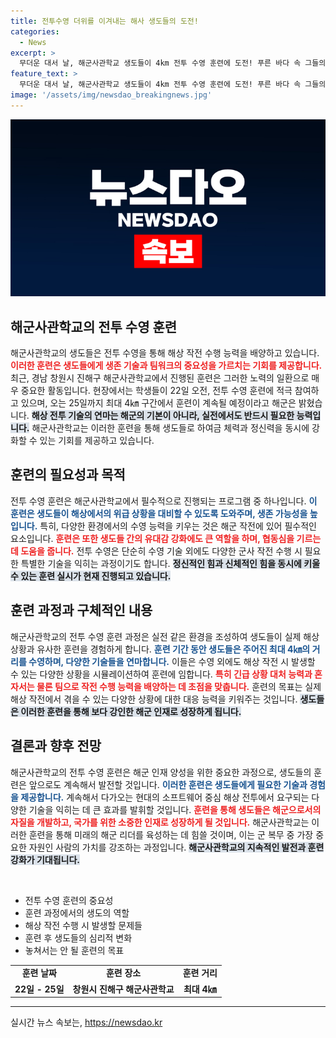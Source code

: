 ```yaml
---
title: 전투수영 더위를 이겨내는 해사 생도들의 도전!
categories:
  - News
excerpt: >
  무더운 대서 날, 해군사관학교 생도들이 4km 전투 수영 훈련에 도전! 푸른 바다 속 그들의 열정 넘치는 훈련 현장을 만나보세요!
feature_text: >
  무더운 대서 날, 해군사관학교 생도들이 4km 전투 수영 훈련에 도전! 푸른 바다 속 그들의 열정 넘치는 훈련 현장을 만나보세요!
image: '/assets/img/newsdao_breakingnews.jpg'
---
```


<p><img src="/assets/img/newsdao_breakingnews.jpg" alt="ontimetimes 속보" /></p>

<h2 data-ke-size="size26">해군사관학교의 전투 수영 훈련</h2>

<p data-ke-size="size16">해군사관학교의 생도들은 전투 수영을 통해 해상 작전 수행 능력을 배양하고 있습니다. <b><span style="color: #ee2323;">이러한 훈련은 생도들에게 생존 기술과 팀워크의 중요성을 가르치는 기회를 제공합니다.</span></b> 최근, 경남 창원시 진해구 해군사관학교에서 진행된 훈련은 그러한 노력의 일환으로 매우 중요한 활동입니다. 현장에서는 학생들이 22일 오전, 전투 수영 훈련에 적극 참여하고 있으며, 오는 25일까지 최대 4㎞ 구간에서 훈련이 계속될 예정이라고 해군은 밝혔습니다. <b><span style="background-color: #21538527;">해상 전투 기술의 연마는 해군의 기본이 아니라, 실전에서도 반드시 필요한 능력입니다.</span></b> 해군사관학교는 이러한 훈련을 통해 생도들로 하여금 체력과 정신력을 동시에 강화할 수 있는 기회를 제공하고 있습니다. </p>

<h2 data-ke-size="size26">훈련의 필요성과 목적</h2>

<p data-ke-size="size16">전투 수영 훈련은 해군사관학교에서 필수적으로 진행되는 프로그램 중 하나입니다. <b><span style="color: #1a5490;">이 훈련은 생도들이 해상에서의 위급 상황을 대비할 수 있도록 도와주며, 생존 가능성을 높입니다.</span></b> 특히, 다양한 환경에서의 수영 능력을 키우는 것은 해군 작전에 있어 필수적인 요소입니다. <b><span style="color: #ee2323;">훈련은 또한 생도들 간의 유대감 강화에도 큰 역할을 하며, 협동심을 기르는 데 도움을 줍니다.</span></b> 전투 수영은 단순히 수영 기술 외에도 다양한 군사 작전 수행 시 필요한 특별한 기술을 익히는 과정이기도 합니다. <b><span style="background-color: #21538527;">정신적인 힘과 신체적인 힘을 동시에 키울 수 있는 훈련 실시가 현재 진행되고 있습니다.</span></b></p>

<h2 data-ke-size="size26">훈련 과정과 구체적인 내용</h2>

<p data-ke-size="size16">해군사관학교의 전투 수영 훈련 과정은 실전 같은 환경을 조성하여 생도들이 실제 해상 상황과 유사한 훈련을 경험하게 합니다. <b><span style="color: #1a5490;">훈련 기간 동안 생도들은 주어진 최대 4㎞의 거리를 수영하며, 다양한 기술들을 연마합니다.</span></b> 이들은 수영 외에도 해상 작전 시 발생할 수 있는 다양한 상황을 시뮬레이션하여 훈련에 임합니다. <b><span style="color: #ee2323;">특히 긴급 상황 대처 능력과 혼자서는 물론 팀으로 작전 수행 능력을 배양하는 데 초점을 맞춥니다.</span></b> 훈련의 목표는 실제 해상 작전에서 겪을 수 있는 다양한 상황에 대한 대응 능력을 키워주는 것입니다. <b><span style="background-color: #21538527;">생도들은 이러한 훈련을 통해 보다 강인한 해군 인재로 성장하게 됩니다.</span></b></p>

<h2 data-ke-size="size26">결론과 향후 전망</h2>

<p data-ke-size="size16">해군사관학교의 전투 수영 훈련은 해군 인재 양성을 위한 중요한 과정으로, 생도들의 훈련은 앞으로도 계속해서 발전할 것입니다. <b><span style="color: #1a5490;">이러한 훈련은 생도들에게 필요한 기술과 경험을 제공합니다.</span></b> 계속해서 다가오는 현대의 소프트웨어 중심 해상 전투에서 요구되는 다양한 기술을 익히는 데 큰 효과를 발휘할 것입니다. <b><span style="color: #ee2323;">훈련을 통해 생도들은 해군으로서의 자질을 개발하고, 국가를 위한 소중한 인재로 성장하게 될 것입니다.</span></b> 해군사관학교는 이러한 훈련을 통해 미래의 해군 리더를 육성하는 데 힘쓸 것이며, 이는 군 복무 중 가장 중요한 자원인 사람의 가치를 강조하는 과정입니다. <b><span style="background-color: #21538527;">해군사관학교의 지속적인 발전과 훈련 강화가 기대됩니다.</span></b></p>

<p data-ke-size="size16">&nbsp;</p>

<ul>
    <li>전투 수영 훈련의 중요성</li>
    <li>훈련 과정에서의 생도의 역할</li>
    <li>해상 작전 수행 시 발생할 문제들</li>
    <li>훈련 후 생도들의 심리적 변화</li>
    <li>놓쳐서는 안 될 훈련의 목표</li>
</ul>

<table>
    <tr>
        <td style="text-align: center; height: 17px;"><b>훈련 날짜</b></td>
        <td style="text-align: center; height: 17px;"><b>훈련 장소</b></td>
        <td style="text-align: center; height: 17px;"><b>훈련 거리</b></td>
    </tr>
    <tr>
        <td style="text-align: center; height: 17px;"><b>22일 - 25일</b></td>
        <td style="text-align: center; height: 17px;"><b>창원시 진해구 해군사관학교</b></td>
        <td style="text-align: center; height: 17px;"><b>최대 4㎞</b></td>
    </tr>
</table>

<hr>
실시간 뉴스 속보는, <a href="https://newsdao.kr" rel="dofollow">https://newsdao.kr</a>


